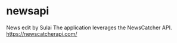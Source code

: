 # newsapi
News edit by Sulai
The application leverages the NewsCatcher API. https://newscatcherapi.com/ 

